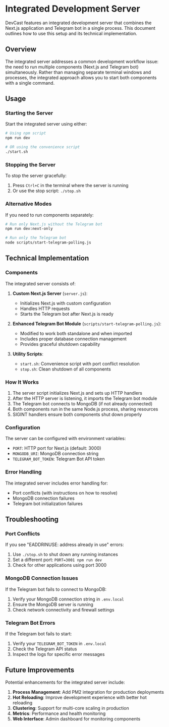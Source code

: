 # Integrated Development Server

DevCast features an integrated development server that combines the Next.js application and Telegram bot in a single process. This document outlines how to use this setup and its technical implementation.

## Overview

The integrated server addresses a common development workflow issue: the need to run multiple components (Next.js and Telegram bot) simultaneously. Rather than managing separate terminal windows and processes, the integrated approach allows you to start both components with a single command.

## Usage

### Starting the Server

Start the integrated server using either:

```bash
# Using npm script
npm run dev

# OR using the convenience script
./start.sh
```

### Stopping the Server

To stop the server gracefully:

1. Press `Ctrl+C` in the terminal where the server is running
2. Or use the stop script: `./stop.sh`

### Alternative Modes

If you need to run components separately:

```bash
# Run only Next.js without the Telegram bot
npm run dev:next-only

# Run only the Telegram bot
node scripts/start-telegram-polling.js
```

## Technical Implementation

### Components

The integrated server consists of:

1. **Custom Next.js Server** (`server.js`):
   - Initializes Next.js with custom configuration
   - Handles HTTP requests
   - Starts the Telegram bot after Next.js is ready

2. **Enhanced Telegram Bot Module** (`scripts/start-telegram-polling.js`):
   - Modified to work both standalone and when imported
   - Includes proper database connection management
   - Provides graceful shutdown capability

3. **Utility Scripts**:
   - `start.sh`: Convenience script with port conflict resolution
   - `stop.sh`: Clean shutdown of all components

### How It Works

1. The server script initializes Next.js and sets up HTTP handlers
2. After the HTTP server is listening, it imports the Telegram bot module
3. The Telegram bot connects to MongoDB (if not already connected)
4. Both components run in the same Node.js process, sharing resources
5. SIGINT handlers ensure both components shut down properly

### Configuration

The server can be configured with environment variables:

- `PORT`: HTTP port for Next.js (default: 3000)
- `MONGODB_URI`: MongoDB connection string
- `TELEGRAM_BOT_TOKEN`: Telegram Bot API token

### Error Handling

The integrated server includes error handling for:

- Port conflicts (with instructions on how to resolve)
- MongoDB connection failures
- Telegram bot initialization failures

## Troubleshooting

### Port Conflicts

If you see "EADDRINUSE: address already in use" errors:

1. Use `./stop.sh` to shut down any running instances
2. Set a different port: `PORT=3001 npm run dev`
3. Check for other applications using port 3000

### MongoDB Connection Issues

If the Telegram bot fails to connect to MongoDB:

1. Verify your MongoDB connection string in `.env.local`
2. Ensure the MongoDB server is running
3. Check network connectivity and firewall settings

### Telegram Bot Errors

If the Telegram bot fails to start:

1. Verify your `TELEGRAM_BOT_TOKEN` in `.env.local`
2. Check the Telegram API status
3. Inspect the logs for specific error messages

## Future Improvements

Potential enhancements for the integrated server include:

1. **Process Management**: Add PM2 integration for production deployments
2. **Hot Reloading**: Improve development experience with better hot reloading
3. **Clustering**: Support for multi-core scaling in production
4. **Metrics**: Performance and health monitoring
5. **Web Interface**: Admin dashboard for monitoring components 